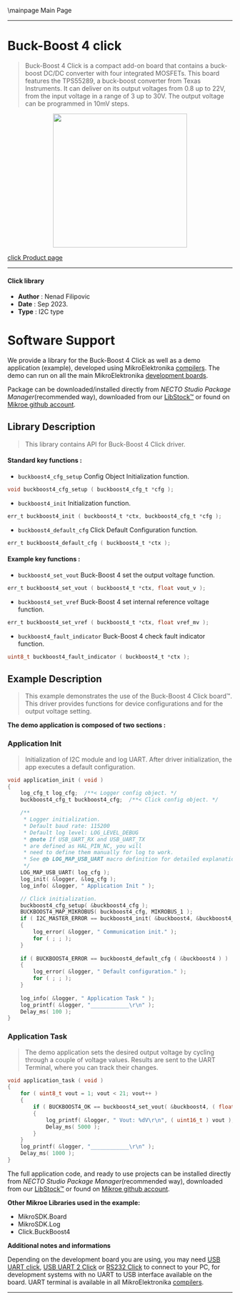 \mainpage Main Page

---
# Buck-Boost 4 click

> Buck-Boost 4 Click is a compact add-on board that contains a buck-boost DC/DC converter with four integrated MOSFETs. This board features the TPS55289, a buck-boost converter from Texas Instruments. It can deliver on its output voltages from 0.8 up to 22V, from the input voltage in a range of 3 up to 30V. The output voltage can be programmed in 10mV steps.

<p align="center">
  <img src="https://download.mikroe.com/images/click_for_ide/buckboost4_click.png" height=300px>
</p>

[click Product page](https://www.mikroe.com/buck-boost-4-click)

---


#### Click library

- **Author**        : Nenad Filipovic
- **Date**          : Sep 2023.
- **Type**          : I2C type


# Software Support

We provide a library for the Buck-Boost 4 Click
as well as a demo application (example), developed using MikroElektronika
[compilers](https://www.mikroe.com/necto-studio).
The demo can run on all the main MikroElektronika [development boards](https://www.mikroe.com/development-boards).

Package can be downloaded/installed directly from *NECTO Studio Package Manager*(recommended way), downloaded from our [LibStock&trade;](https://libstock.mikroe.com) or found on [Mikroe github account](https://github.com/MikroElektronika/mikrosdk_click_v2/tree/master/clicks).

## Library Description

> This library contains API for Buck-Boost 4 Click driver.

#### Standard key functions :

- `buckboost4_cfg_setup` Config Object Initialization function.
```c
void buckboost4_cfg_setup ( buckboost4_cfg_t *cfg );
```

- `buckboost4_init` Initialization function.
```c
err_t buckboost4_init ( buckboost4_t *ctx, buckboost4_cfg_t *cfg );
```

- `buckboost4_default_cfg` Click Default Configuration function.
```c
err_t buckboost4_default_cfg ( buckboost4_t *ctx );
```

#### Example key functions :

- `buckboost4_set_vout` Buck-Boost 4 set the output voltage function.
```c
err_t buckboost4_set_vout ( buckboost4_t *ctx, float vout_v );
```

- `buckboost4_set_vref` Buck-Boost 4 set internal reference voltage function.
```c
err_t buckboost4_set_vref ( buckboost4_t *ctx, float vref_mv );
```

- `buckboost4_fault_indicator` Buck-Boost 4 check fault indicator function.
```c
uint8_t buckboost4_fault_indicator ( buckboost4_t *ctx );
```

## Example Description

> This example demonstrates the use of the Buck-Boost 4 Click board™.
> This driver provides functions for device configurations and for the output voltage setting.

**The demo application is composed of two sections :**

### Application Init

> Initialization of I2C module and log UART.
> After driver initialization, the app executes a default configuration.

```c
void application_init ( void ) 
{
    log_cfg_t log_cfg;  /**< Logger config object. */
    buckboost4_cfg_t buckboost4_cfg;  /**< Click config object. */

    /** 
     * Logger initialization.
     * Default baud rate: 115200
     * Default log level: LOG_LEVEL_DEBUG
     * @note If USB_UART_RX and USB_UART_TX 
     * are defined as HAL_PIN_NC, you will 
     * need to define them manually for log to work. 
     * See @b LOG_MAP_USB_UART macro definition for detailed explanation.
     */
    LOG_MAP_USB_UART( log_cfg );
    log_init( &logger, &log_cfg );
    log_info( &logger, " Application Init " );

    // Click initialization.
    buckboost4_cfg_setup( &buckboost4_cfg );
    BUCKBOOST4_MAP_MIKROBUS( buckboost4_cfg, MIKROBUS_1 );
    if ( I2C_MASTER_ERROR == buckboost4_init( &buckboost4, &buckboost4_cfg ) ) 
    {
        log_error( &logger, " Communication init." );
        for ( ; ; );
    }
    
    if ( BUCKBOOST4_ERROR == buckboost4_default_cfg ( &buckboost4 ) )
    {
        log_error( &logger, " Default configuration." );
        for ( ; ; );
    }
    
    log_info( &logger, " Application Task " );
    log_printf( &logger, "____________\r\n" );
    Delay_ms( 100 );
}
```

### Application Task

> The demo application sets the desired output voltage 
> by cycling through a couple of voltage values.
> Results are sent to the UART Terminal, where you can track their changes.

```c
void application_task ( void ) 
{
    for ( uint8_t vout = 1; vout < 21; vout++ )
    {
        if ( BUCKBOOST4_OK == buckboost4_set_vout( &buckboost4, ( float ) vout ) )
        {
            log_printf( &logger, " Vout: %dV\r\n", ( uint16_t ) vout );
            Delay_ms( 5000 );
        }
    }
    log_printf( &logger, "____________\r\n" );
    Delay_ms( 1000 );
}
```

The full application code, and ready to use projects can be installed directly from *NECTO Studio Package Manager*(recommended way), downloaded from our [LibStock&trade;](https://libstock.mikroe.com) or found on [Mikroe github account](https://github.com/MikroElektronika/mikrosdk_click_v2/tree/master/clicks).

**Other Mikroe Libraries used in the example:**

- MikroSDK.Board
- MikroSDK.Log
- Click.BuckBoost4

**Additional notes and informations**

Depending on the development board you are using, you may need
[USB UART click](https://www.mikroe.com/usb-uart-click),
[USB UART 2 Click](https://www.mikroe.com/usb-uart-2-click) or
[RS232 Click](https://www.mikroe.com/rs232-click) to connect to your PC, for
development systems with no UART to USB interface available on the board. UART
terminal is available in all MikroElektronika
[compilers](https://shop.mikroe.com/compilers).

---
